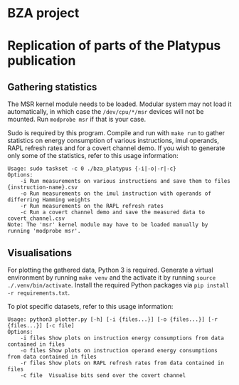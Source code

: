 # BZA project
# Replication of parts of the Platypus publication

## Gathering statistics
The MSR kernel module needs to be loaded. Modular system may not load it
automatically, in which case the `/dev/cpu/*/msr` devices will not be mounted.
Run `modprobe msr` if that is your case.

Sudo is required by this program.
Compile and run with `make run` to gather statistics on energy consumption of
various instructions, imul operands, RAPL refresh rates and for a covert channel demo.
If you wish to generate only some of the statistics, refer to this usage information:

    Usage: sudo taskset -c 0 ./bza_platypus {-i|-o|-r|-c}
    Options:
        -i Run measurements on various instructions and save them to files {instruction-name}.csv
        -o Run measurements on the imul instruction with operands of differring Hamming weights
        -r Run measurements on the RAPL refresh rates
        -c Run a covert channel demo and save the measured data to covert_channel.csv
    Note: The 'msr' kernel module may have to be loaded manually by running 'modprobe msr'.

## Visualisations
For plotting the gathered data, Python 3 is required. Generate a virtual environment by
running `make venv` and the activate it by running `source ./.venv/bin/activate`.
Install the required Python packages via `pip install -r requirements.txt`.

To plot specific datasets, refer to this usage information:

    Usage: python3 plotter.py [-h] [-i {files...}] [-o {files...}] [-r {files...}] [-c file]
    Options:
        -i files Show plots on instruction energy consumptions from data contained in files
        -o files Show plots on instruction operand energy consumptions from data contained in files
        -r files Show plots on RAPL refresh rates from data contained in files
        -c file  Visualise bits send over the covert channel
